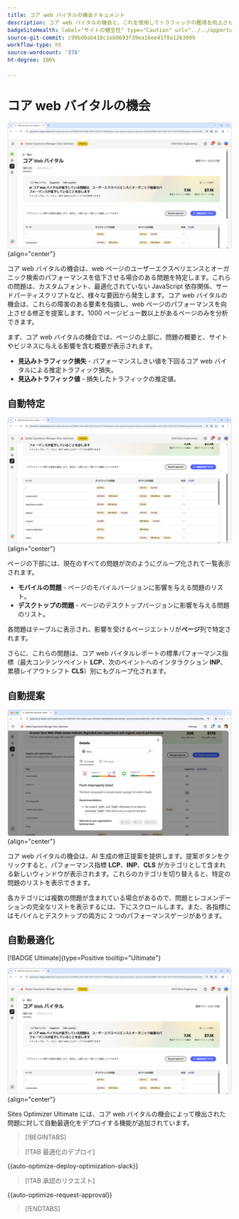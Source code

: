 ```yaml
---
title: コア web バイタルの機会ドキュメント
description: コア web バイタルの機会と、これを使用してトラフィックの獲得を向上させる方法について説明します。
badgeSiteHealth: label="サイトの健全性" type="Caution" url="../../opportunity-types/site-health.md" tooltip="サイトの健全性"
source-git-commit: c99bd0ab418c1eb0693f39ea16ee41f8a1263099
workflow-type: ht
source-wordcount: '378'
ht-degree: 100%

---
```



# コア web バイタルの機会

![コア web バイタルの機会](./assets/core-web-vitals/hero.png){align="center"}

コア web バイタルの機会は、web ページのユーザーエクスペリエンスとオーガニック検索のパフォーマンスを低下させる場合のある問題を特定します。これらの問題は、カスタムフォント、最適化されていない JavaScript 依存関係、サードパーティスクリプトなど、様々な要因から発生します。コア web バイタルの機会は、これらの障害のある要素を指摘し、web ページのパフォーマンスを向上させる修正を提案します。1000 ページビュー数以上があるページのみを分析できます。

まず、コア web バイタルの機会では、ページの上部に、問題の概要と、サイトやビジネスに与える影響を含む概要が表示されます。

* **見込みトラフィック損失** - パフォーマンスしきい値を下回るコア web バイタルによる推定トラフィック損失。
* **見込みトラフィック値** - 損失したトラフィックの推定値。

## 自動特定

![コア web バイタルの自動特定](./assets/core-web-vitals/auto-identify.png){align="center"}

ページの下部には、現在のすべての問題が次のようにグループ化されて一覧表示されます。

* **モバイルの問題** - ページのモバイルバージョンに影響を与える問題のリスト。
* **デスクトップの問題** - ページのデスクトップバージョンに影響を与える問題のリスト。

各問題はテーブルに表示され、影響を受けるページエントリが&#x200B;**ページ**&#x200B;列で特定されます。

さらに、これらの問題は、コア web バイタルレポートの標準パフォーマンス指標（最大コンテンツペイント **LCP**、次のペイントへのインタラクション **INP**、累積レイアウトシフト **CLS**）別にもグループ化されます。

## 自動提案

![コア web バイタルの機会の自動提案](./assets/core-web-vitals/auto-suggest.png){align="center"}

コア web バイタルの機会は、AI 生成の修正提案を提供します。提案ボタンをクリックすると、パフォーマンス指標 **LCP**、**INP**、**CLS** がカテゴリとして含まれる新しいウィンドウが表示されます。これらのカテゴリを切り替えると、特定の問題のリストを表示できます。

各カテゴリには複数の問題が含まれている場合があるので、問題とレコメンデーションの完全なリストを表示するには、下にスクロールします。また、各指標にはモバイルとデスクトップの両方に 2 つのパフォーマンスゲージがあります。

## 自動最適化

[!BADGE Ultimate]{type=Positive tooltip="Ultimate"}

![コア web バイタルの機会の自動最適化](./assets/core-web-vitals/auto-optimize.png){align="center"}

Sites Optimizer Ultimate には、コア web バイタルの機会によって検出された問題に対して自動最適化をデプロイする機能が追加されています。<!--- TBD-need more in-depth and opportunity specific information here. What does the auto-optimization do?-->

>[!BEGINTABS]

>[!TAB 最適化のデプロイ]

{{auto-optimize-deploy-optimization-slack}}

>[!TAB 承認のリクエスト]

{{auto-optimize-request-approval}}

>[!ENDTABS]

